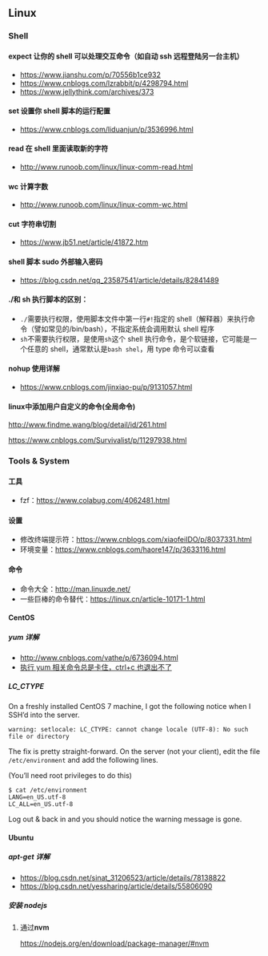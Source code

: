## Linux

### Shell

#### expect 让你的 shell 可以处理交互命令（如自动 ssh 远程登陆另一台主机）

- https://www.jianshu.com/p/70556b1ce932
- https://www.cnblogs.com/lzrabbit/p/4298794.html
- https://www.jellythink.com/archives/373

#### set 设置你 shell 脚本的运行配置

- https://www.cnblogs.com/liduanjun/p/3536996.html

#### read 在 shell 里面读取新的字符

- http://www.runoob.com/linux/linux-comm-read.html

#### wc 计算字数

- http://www.runoob.com/linux/linux-comm-wc.html

#### cut 字符串切割

- https://www.jb51.net/article/41872.htm

#### shell 脚本 sudo 外部输入密码

- https://blog.csdn.net/qq_23587541/article/details/82841489

#### ./和 sh 执行脚本的区别：

- `./`需要执行权限，使用脚本文件中第一行`#!`指定的 shell（解释器）来执行命令（譬如常见的/bin/bash），不指定系统会调用默认 shell 程序
- `sh`不需要执行权限，是使用`sh`这个 shell 执行命令，是个软链接，它可能是一个任意的 shell，通常默认是`bash shel`，用 type 命令可以查看

#### nohup 使用详解

- https://www.cnblogs.com/jinxiao-pu/p/9131057.html

#### **linux中添加用户自定义的命令**(全局命令)

http://www.findme.wang/blog/detail/id/261.html

https://www.cnblogs.com/Survivalist/p/11297938.html



### Tools & System

#### 工具

- fzf：https://www.colabug.com/4062481.html

#### 设置

- 修改终端提示符：https://www.cnblogs.com/xiaofeiIDO/p/8037331.html
- 环境变量：https://www.cnblogs.com/haore147/p/3633116.html

#### 命令

- 命令大全：http://man.linuxde.net/
- 一些巨棒的命令替代：https://linux.cn/article-10171-1.html

#### CentOS

##### yum 详解

- http://www.cnblogs.com/vathe/p/6736094.html
- [执行 yum 相关命令总是卡住，ctrl+c 也退出不了](https://www.cnblogs.com/wholj/p/11031220.html)

##### LC_CTYPE

On a freshly installed CentOS 7 machine, I got the following notice when I SSH’d into the server.

```
warning: setlocale: LC_CTYPE: cannot change locale (UTF-8): No such file or directory
```

The fix is pretty straight-forward. On the server (not your client), edit the file `/etc/environment` and add the following lines.

(You’ll need root privileges to do this)

```
$ cat /etc/environment
LANG=en_US.utf-8
LC_ALL=en_US.utf-8
```

Log out & back in and you should notice the warning message is gone.

#### Ubuntu

##### apt-get 详解

- https://blog.csdn.net/sinat_31206523/article/details/78138822
- https://blog.csdn.net/yessharing/article/details/55806090

##### 安装 nodejs

1. 通过**nvm**

   https://nodejs.org/en/download/package-manager/#nvm



